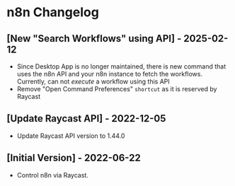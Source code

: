 # n8n Changelog

## [New "Search Workflows" using API] - 2025-02-12

- Since Desktop App is no longer maintained, there is new command that uses the n8n API and your n8n instance to fetch the workflows. Currently, can not _execute_ a workflow using this API
- Remove "Open Command Preferences" `shortcut` as it is reserved by Raycast

## [Update Raycast API] - 2022-12-05

- Update Raycast API version to 1.44.0

## [Initial Version] - 2022-06-22

- Control n8n via Raycast.
